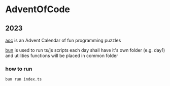 # AdventOfCode

## 2023
[aoc](https://adventofcode.com/) is an Advent Calendar of fun programming puzzles

[bun](https://bun.sh/) is used to run ts/js scripts
each day shall have it's own folder (e.g. day1) and utilities functions will be placed in common folder

### how to run

```
bun run index.ts
```
